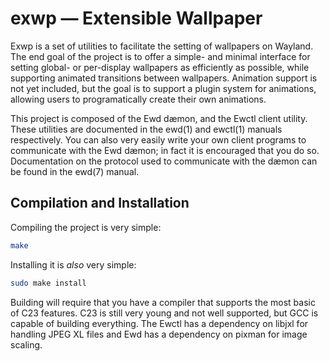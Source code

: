 # exwp — Extensible Wallpaper

Exwp is a set of utilities to facilitate the setting of wallpapers on
Wayland.  The end goal of the project is to offer a simple- and minimal
interface for setting global- or per-display wallpapers as efficiently as
possible, while supporting animated transitions between wallpapers.
Animation support is not yet included, but the goal is to support a
plugin system for animations, allowing users to programatically create
their own animations.

This project is composed of the Ewd dæmon, and the Ewctl client
utility.  These utilities are documented in the ewd(1) and ewctl(1)
manuals respectively.  You can also very easily write your own client
programs to communicate with the Ewd dæmon; in fact it is encouraged that
you do so.  Documentation on the protocol used to communicate with the
dæmon can be found in the ewd(7) manual.

## Compilation and Installation

Compiling the project is very simple:

```sh
make
```

Installing it is *also* very simple:

```sh
sudo make install
```

Building will require that you have a compiler that supports the most
basic of C23 features.  C23 is still very young and not well supported,
but GCC is capable of building everything.  The Ewctl has a dependency on
libjxl for handling JPEG XL files and Ewd has a dependency on pixman for
image scaling.
